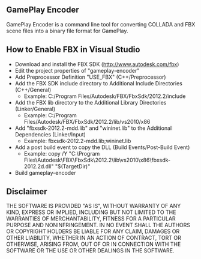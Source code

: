 ## GamePlay Encoder

GamePlay Encoder is a command line tool for converting COLLADA and FBX scene files into a binary file format for GamePlay.

## How to Enable FBX in Visual Studio

- Download and install the FBX SDK (http://www.autodesk.com/fbx)
- Edit the project properties of "gameplay-encoder"
- Add Preprocessor Definition "USE_FBX" (C++/Preprocessor)
- Add the FBX SDK include directory to Additional Include Directories (C++/General)
  * Example: C:/Program Files/Autodesk/FBX/FbxSdk/2012.2/include
- Add the FBX lib directory to the Additional Library Directories (Linker/General)
  * Example: C:/Program Files/Autodesk/FBX/FbxSdk/2012.2/lib/vs2010/x86
- Add "fbxsdk-2012.2-mdd.lib" and "wininet.lib" to the Additional Dependencies (Linker/Input)
  * Example: fbxsdk-2012.2-mdd.lib;wininet.lib
- Add a post build event to copy the DLL (Build Events/Post-Build Event)
  * Example: copy /Y "C:\Program Files\Autodesk\FBX\FbxSdk\2012.2\lib\vs2010\x86\fbxsdk-2012.2d.dll" "$(TargetDir)"
- Build gameplay-encoder

## Disclaimer

THE SOFTWARE IS PROVIDED "AS IS", WITHOUT WARRANTY OF ANY KIND, EXPRESS OR IMPLIED, 
INCLUDING BUT NOT LIMITED TO THE WARRANTIES OF MERCHANTABILITY, FITNESS FOR A 
PARTICULAR PURPOSE AND NONINFRINGEMENT. IN NO EVENT SHALL THE AUTHORS OR COPYRIGHT 
HOLDERS BE LIABLE FOR ANY CLAIM, DAMAGES OR OTHER LIABILITY, WHETHER IN AN ACTION OF CONTRACT, 
TORT OR OTHERWISE, ARISING FROM, OUT OF OR IN CONNECTION WITH THE SOFTWARE OR THE USE OR 
OTHER DEALINGS IN THE SOFTWARE.
